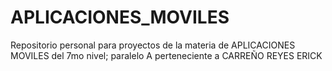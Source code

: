# APLICACIONES_MOVILES
Repositorio personal para proyectos de la materia de APLICACIONES MOVILES del 7mo nivel; paralelo A perteneciente a CARREÑO REYES ERICK
